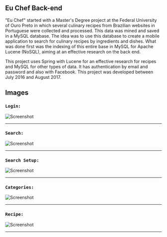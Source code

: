 ## Eu Chef Back-end 

"Eu Chef" started with a Master's Degree project at the Federal University of Ouro Preto in which several culinary recipes from Brazilian websites in Portuguese were collected and processed. This data was mined and saved in a MySQL database. The idea was to use this database to create a mobile application to search for culinary recipes by ingredients and dishes. What was done first was the indexing of this entire base in MySQL for Apache Lucene (NoSQL), aiming at an effective research on the back end.

This project uses Spring with Lucene for an effective research for recipes and MySQL for other types of data. It has authentication by email and password and also with Facebook. This project was developed between July 2016 and August 2017.

## Images

### `Login:`

![Screenshot](images/login.png)

---

### `Search:`

![Screenshot](images/search.png)

---

### `Search Setup:`

![Screenshot](images/search2.png)

---

### `Categories:`

![Screenshot](images/categories.png)

---
### `Recipe:`

![Screenshot](images/recipe.png)

---
